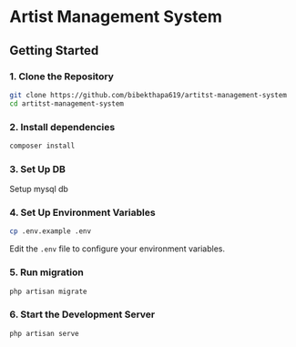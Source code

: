 # Artist Management System

## Getting Started

### 1. Clone the Repository

```bash
git clone https://github.com/bibekthapa619/artitst-management-system
cd artitst-management-system
```

### 2. Install dependencies

```bash
composer install
```

### 3. Set Up DB

Setup mysql db

### 4. Set Up Environment Variables

```bash
cp .env.example .env
```

Edit the `.env` file to configure your environment variables.

### 5. Run migration

```bash
php artisan migrate
```

### 6. Start the Development Server

```bash
php artisan serve
```
